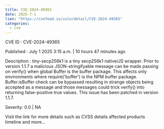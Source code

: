 ```yaml
--- 
title: CVE-2024-49365
date: 2025-7-1
lien: "https://cvefeed.io/vuln/detail/CVE-2024-49365"
categories:
  - cve
---
```


CVE ID : CVE-2024-49365

Published :  July 1
2025
3:15 a.m. | 10 hours
47 minutes ago

Description : tiny-secp256k1 is a tiny secp256k1 native/JS wrapper. Prior to version 1.1.7
a malicious JSON-stringifyable message can be made passing on verify()
when global Buffer is the buffer package. This affects only environments where require('buffer') is the NPM buffer package. Buffer.isBuffer check can be bypassed
resulting in strange objects being accepted as a message
and those messages could trick verify() into returning false-positive true values. This issue has been patched in version 1.1.7.

Severity: 0.0 | NA

Visit the link for more details
such as CVSS details
affected products
timeline
and more...
